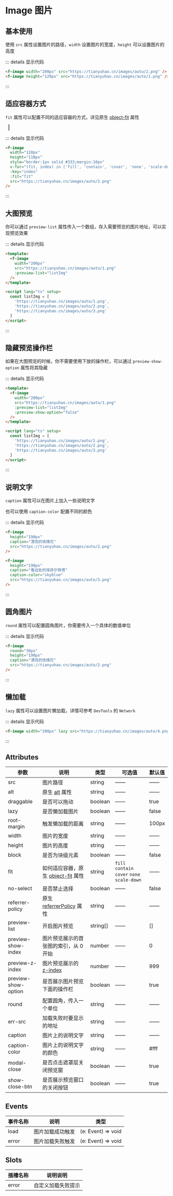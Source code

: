 # Image 图片

## 基本使用

使用 `src` 属性设置图片的路径，`width` 设置图片的宽度，`height` 可以设置图片的高度

<f-image width="200px" src="https://tianyuhao.cn/images/auto/2.png" />

<f-image height="129px" src="https://tianyuhao.cn/images/auto/1.png" />

::: details 显示代码

```html
<f-image width="200px" src="https://tianyuhao.cn/images/auto/2.png" />
<f-image height="129px" src="https://tianyuhao.cn/images/auto/1.png" />
```

:::

## 适应容器方式

`fit` 属性可以配置不同的适应容器的方式，详见原生 [object-fit](https://developer.mozilla.org/en-US/docs/Web/CSS/object-fit#try_it) 属性

<f-image
    width="110px"
    height="110px"
    style="border:1px solid #333;margin:10px"
    v-for="(fit, index) in ['fill', 'contain', 'cover', 'none', 'scale-down']"
    :key="index"
    :fit="fit"
    src="https://tianyuhao.cn/images/auto/2.png"
/>

::: details 显示代码

```html
<f-image
  width="110px"
  height="110px"
  style="border:1px solid #333;margin:10px"
  v-for="(fit, index) in ['fill', 'contain', 'cover', 'none', 'scale-down']"
  :key="index"
  :fit="fit"
  src="https://tianyuhao.cn/images/auto/2.png"
/>
```

:::

## 大图预览

你可以通过 `preview-list` 属性传入一个数组，存入需要预览的图片地址，可以实现预览效果

<f-image
  width="200px"
  src="https://tianyuhao.cn/images/auto/1.png"
  :preview-list="listImg"
/>

::: details 显示代码

```html
<template>
  <f-image
    width="200px"
    src="https://tianyuhao.cn/images/auto/1.png"
    :preview-list="listImg"
  />
</template>

<script lang="ts" setup>
  const listImg = [
    'https://tianyuhao.cn/images/auto/1.png',
    'https://tianyuhao.cn/images/auto/2.png',
    'https://tianyuhao.cn/images/auto/3.png'
  ]
</script>
```

:::

## 隐藏预览操作栏

如果在大图预览的时候，你不需要使用下放的操作栏，可以通过 `preview-show-option` 属性将其隐藏

<f-image
  width="200px"
  src="https://tianyuhao.cn/images/auto/1.png"
  :preview-list="listImg"
  :preview-show-option="false"
/>

::: details 显示代码

```html
<template>
  <f-image
    width="200px"
    src="https://tianyuhao.cn/images/auto/1.png"
    :preview-list="listImg"
    :preview-show-option="false"
  />
</template>

<script lang="ts" setup>
  const listImg = [
    'https://tianyuhao.cn/images/auto/1.png',
    'https://tianyuhao.cn/images/auto/2.png',
    'https://tianyuhao.cn/images/auto/3.png'
  ]
</script>
```

:::

## 说明文字

`caption` 属性可以在图片上加入一些说明文字

也可以使用 `caption-color` 配置不同的颜色

<f-image height="190px" caption="漂亮的玫瑰花" src="https://tianyuhao.cn/images/auto/2.png" />

<f-image height="190px" caption="看远处的埃菲尔铁塔" caption-color="skyblue" src="https://tianyuhao.cn/images/auto/3.png" />

::: details 显示代码

```html
<f-image
  height="190px"
  caption="漂亮的玫瑰花"
  src="https://tianyuhao.cn/images/auto/2.png"
/>

<f-image
  height="190px"
  caption="看远处的埃菲尔铁塔"
  caption-color="skyblue"
  src="https://tianyuhao.cn/images/auto/3.png"
/>
```

:::

## 圆角图片

`round` 属性可以配置圆角图片，你需要传入一个具体的数值单位

<f-image round="30px" height="190px" caption="漂亮的玫瑰花" src="https://tianyuhao.cn/images/auto/2.png" />

::: details 显示代码

```html
<f-image
  round="30px"
  height="190px"
  caption="漂亮的玫瑰花"
  src="https://tianyuhao.cn/images/auto/2.png"
/>
```

:::

## 懒加载

`lazy` 属性可以设置图片懒加载，详情可参考 `DevTools` 的 `Network`

<f-image width="200px" lazy src="https://tianyuhao.cn/images/auto/4.png" />

::: details 显示代码

```html
<f-image width="200px" lazy src="https://tianyuhao.cn/images/auto/4.png" />
```

:::

## Attributes

| 参数                | 说明                                                                                                         | 类型     | 可选值                                       | 默认值 |
| ------------------- | ------------------------------------------------------------------------------------------------------------ | -------- | -------------------------------------------- | ------ |
| src                 | 图片路径                                                                                                     | string   | ——                                           | ——     |
| alt                 | 原生 [alt](https://developer.mozilla.org/zh-CN/docs/Web/HTML/Element/img#attr-alt) 属性                      | string   | ——                                           | ——     |
| draggable           | 是否可以拖动                                                                                                 | boolean  | ——                                           | true   |
| lazy                | 是否懒加载图片                                                                                               | boolean  | ——                                           | false  |
| root-margin         | 触发懒加载的距离                                                                                             | string   | ——                                           | 100px  |
| width               | 图片的宽度                                                                                                   | string   | ——                                           | ——     |
| height              | 图片的高度                                                                                                   | string   | ——                                           | ——     |
| block               | 是否为块级元素                                                                                               | boolean  | ——                                           | false  |
| fit                 | 如何适应容器，原生 [object-fit](https://developer.mozilla.org/en-US/docs/Web/CSS/object-fit#try_it) 属性     | string   | `fill` `contain` `cover` `none` `scale-down` | ——     |
| no-select           | 是否禁止选择                                                                                                 | boolean  | ——                                           | false  |
| referrer-policy     | 原生 [referrerPolicy](https://developer.mozilla.org/en-US/docs/Web/HTTP/Headers/Referrer-Policy#syntax) 属性 | string   | ——                                           | ——     |
| preview-list        | 开启图片预览                                                                                                 | string[] | ——                                           | []     |
| preview-show-index  | 图片预览展示的首张图的索引，从 0 开始                                                                        | number   | ——                                           | 0      |
| preview-z-index     | 图片预览展示的 [z-index](https://developer.mozilla.org/zh-CN/docs/Web/CSS/z-index)                           | number   | ——                                           | 999    |
| preview-show-option | 是否展示图片预览下面的操作栏                                                                                 | boolean  | ——                                           | true   |
| round               | 配置圆角，传入一个单位                                                                                       | string   | ——                                           | ——     |
| err-src             | 加载失败时要显示的地址                                                                                       | string   | ——                                           | ——     |
| caption             | 图片上的说明文字                                                                                             | string   | ——                                           | ——     |
| caption-color       | 图片上的说明文字的颜色                                                                                       | string   | ——                                           | #fff   |
| modal-close         | 是否点击遮罩层关闭预览窗                                                                                     | boolean  | ——                                           | true   |
| show-close-btn      | 是否展示预览窗口的关闭按钮                                                                                   | boolean  | ——                                           | true   |

## Events

| 事件名称 | 说明             | 类型               |
| -------- | ---------------- | ------------------ |
| load     | 图片加载成功触发 | (e: Event) => void |
| error    | 图片加载失败触发 | (e: Event) => void |

## Slots

| 插槽名称 | 说明说明           |
| -------- | ------------------ |
| error    | 自定义加载失败提示 |

<script setup>
  const listImg = [
    'https://tianyuhao.cn/images/auto/1.png',
    'https://tianyuhao.cn/images/auto/2.png',
    'https://tianyuhao.cn/images/auto/3.png'
  ]
</script>
